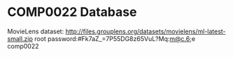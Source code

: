 # COMP0022 Database
MovieLens dataset:  http://files.grouplens.org/datasets/movielens/ml-latest-small.zip
root password:#Fk7aZ_=7P55DG8z65VuL?Mq:m@c.6;e
comp0022